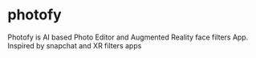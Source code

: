 # photofy

Photofy is AI based Photo Editor and Augmented Reality face filters App. Inspired by snapchat and XR filters apps
